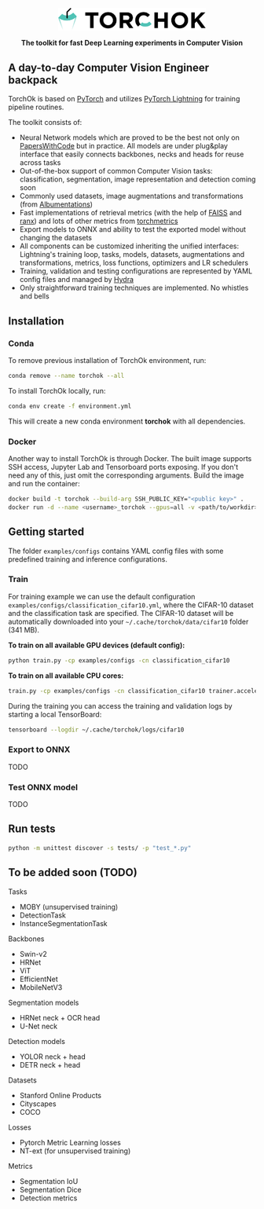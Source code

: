 <div align="center">

<img src="docs/source/_static/TorchOk_logo.png" alt="TorchOk" style="width:300px; horizontal-align:middle"/>

**The toolkit for fast Deep Learning experiments in Computer Vision**

</div>

## A day-to-day Computer Vision Engineer backpack
TorchOk is based on [PyTorch](https://github.com/pytorch/pytorch) and utilizes [PyTorch Lightning](https://github.com/PyTorchLightning/pytorch-lightning) for training pipeline routines.

The toolkit consists of:
- Neural Network models which are proved to be the best not only on [PapersWithCode](https://paperswithcode.com/) but in practice. All models are under plug&play interface that easily connects backbones, necks and heads for reuse across tasks
- Out-of-the-box support of common Computer Vision tasks: classification, segmentation, image representation and detection coming soon
- Commonly used datasets, image augmentations and transformations (from [Albumentations](https://albumentations.ai/))
- Fast implementations of retrieval metrics (with the help of [FAISS](https://github.com/facebookresearch/faiss) and [ranx](https://github.com/AmenRa/ranx)) and lots of other metrics from [torchmetrics](https://torchmetrics.readthedocs.io/)
- Export models to ONNX and ability to test the exported model without changing the datasets
- All components can be customized inheriting the unified interfaces: Lightning's training loop, tasks, models, datasets, augmentations and transformations, metrics, loss functions, optimizers and LR schedulers
- Training, validation and testing configurations are represented by YAML config files and managed by [Hydra](https://hydra.cc/)
- Only straightforward training techniques are implemented. No whistles and bells

## Installation
### Conda
To remove previous installation of TorchOk environment, run:
```bash
conda remove --name torchok --all
```
To install TorchOk locally, run:
```bash
conda env create -f environment.yml
```
This will create a new conda environment **torchok** with all dependencies.
### Docker
Another way to install TorchOk is through Docker. The built image supports SSH access, Jupyter Lab and Tensorboard ports exposing. If you don't need any of this, just omit the corresponding arguments. Build the image and run the container:
```bash
docker build -t torchok --build-arg SSH_PUBLIC_KEY="<public key>" .
docker run -d --name <username>_torchok --gpus=all -v <path/to/workdir>:/workdir -p <ssh_port>:22 -p <jupyter_port>:8888 -p <tensorboard_port>:6006 torchok
```

## Getting started
The folder `examples/configs` contains YAML config files with some predefined training and inference configurations.
### Train
For training example we can use the default configuration `examples/configs/classification_cifar10.yml`, where the CIFAR-10 dataset and the classification task are specified. The CIFAR-10 dataset will be automatically downloaded into your `~/.cache/torchok/data/cifar10` folder (341 MB).

**To train on all available GPU devices (default config):**
```bash
python train.py -cp examples/configs -cn classification_cifar10
```
**To train on all available CPU cores:**
```bash
train.py -cp examples/configs -cn classification_cifar10 trainer.accelerator='cpu'
```
During the training you can access the training and validation logs by starting a local TensorBoard:
```bash
tensorboard --logdir ~/.cache/torchok/logs/cifar10
```
### Export to ONNX
TODO
### Test ONNX model
TODO

## Run tests
```bash
python -m unittest discover -s tests/ -p "test_*.py"
```
## To be added soon (TODO)
Tasks
- MOBY (unsupervised training)
- DetectionTask
- InstanceSegmentationTask

Backbones
- Swin-v2
- HRNet
- ViT
- EfficientNet
- MobileNetV3

Segmentation models
- HRNet neck + OCR head
- U-Net neck

Detection models
- YOLOR neck + head
- DETR neck + head

Datasets
- Stanford Online Products
- Cityscapes
- COCO

Losses
- Pytorch Metric Learning losses
- NT-ext (for unsupervised training)

Metrics
- Segmentation IoU
- Segmentation Dice
- Detection metrics
